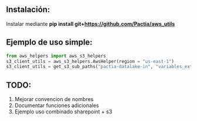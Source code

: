 ## Instalación: 

Instalar mediante  **pip install git+https://github.com/Pactia/aws_utils**


## Ejemplo de uso simple: 

```python
from aws_helpers import aws_s3_helpers
s3_client_utils = aws_s3_helpers.AwsHelper(region = "us-east-1")
s3_client_utils = get_s3_sub_paths("pactia-datalake-in", "variables_externas/")
```

## TODO: 
1. Mejorar convencion de nombres 
2. Documentar funciones adicionales 
3. Ejemplo uso combinado sharepoint + s3
